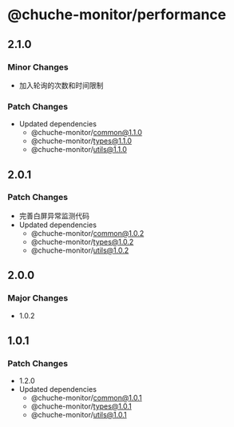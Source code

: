 # @chuche-monitor/performance

## 2.1.0

### Minor Changes

- 加入轮询的次数和时间限制

### Patch Changes

- Updated dependencies
  - @chuche-monitor/common@1.1.0
  - @chuche-monitor/types@1.1.0
  - @chuche-monitor/utils@1.1.0

## 2.0.1

### Patch Changes

- 完善白屏异常监测代码
- Updated dependencies
  - @chuche-monitor/common@1.0.2
  - @chuche-monitor/types@1.0.2
  - @chuche-monitor/utils@1.0.2

## 2.0.0

### Major Changes

- 1.0.2

## 1.0.1

### Patch Changes

- 1.2.0
- Updated dependencies
  - @chuche-monitor/common@1.0.1
  - @chuche-monitor/types@1.0.1
  - @chuche-monitor/utils@1.0.1

